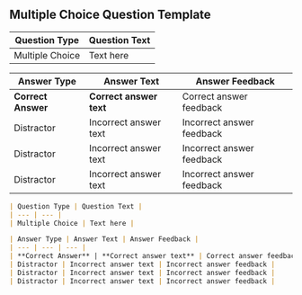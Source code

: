 ## Multiple Choice Question Template


| Question Type | Question Text |
| --- | --- |
| Multiple Choice | Text here |

| Answer Type | Answer Text | Answer Feedback |
| --- | --- | --- |
| **Correct Answer** | **Correct answer text** | Correct answer feedback |
| Distractor | Incorrect answer text | Incorrect answer feedback |
| Distractor | Incorrect answer text | Incorrect answer feedback |
| Distractor | Incorrect answer text | Incorrect answer feedback |


```md
| Question Type | Question Text |
| --- | --- |
| Multiple Choice | Text here |

| Answer Type | Answer Text | Answer Feedback |
| --- | --- | --- |
| **Correct Answer** | **Correct answer text** | Correct answer feedback |
| Distractor | Incorrect answer text | Incorrect answer feedback |
| Distractor | Incorrect answer text | Incorrect answer feedback |
| Distractor | Incorrect answer text | Incorrect answer feedback |
```
